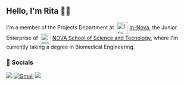 ## Hello, I'm Rita 👋😄
I'm a member of the Projects Department at&nbsp; <a href="https://www.instagram.com/in.nova.pt"><img src="https://github.com/ritagalhardo/ritagalhardo/assets/150277364/62a37fe8-8731-434e-a8ab-59c5c5bcca17" alt="In-Nova logo" width="30" height="30" align="center"></a> [In-Nova](https://www.instagram.com/in.nova.pt), the Junior Enterprise of&nbsp; <a href="https://www.fct.unl.pt/"><img src="https://github.com/ritagalhardo/ritagalhardo/assets/150277364/0ddf4783-d379-4e74-b1e8-62cdfbab5c8f" alt="mortarboard emoji" width="27" height="27" align="center"></a> [NOVA School of Science and Tecnology](https://www.fct.unl.pt/), where I'm currently taking a degree in Biomedical Engineering.

### 💬 Socials
<a href="https://www.linkedin.com/in/rita-galhardo-003794203/"><img src="https://img.shields.io/badge/LinkedIn-0077B5?&style=for-the-badge&logo=linkedin&logoColor=white"></a>
[![Gmail](https://img.shields.io/badge/Gmail-D14836?style=for-the-badge&logo=gmail&logoColor=white)](mailto:rita.galhardo.pt@gmail.com)
<a href="https://open.spotify.com/user/rita.luis.g"><img src="https://img.shields.io/badge/Spotify-1DB954?&style=for-the-badge&logo=spotify&logoColor=white"></a>
